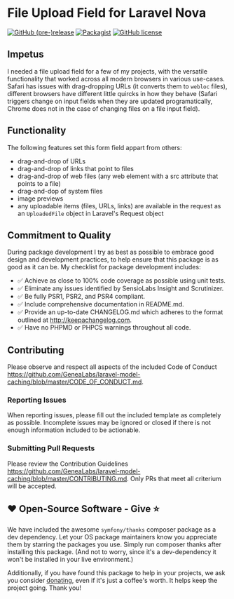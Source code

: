# File Upload Field for Laravel Nova

[![GitHub (pre-)release](https://img.shields.io/github/release/GeneaLabs/nova-file-upload-field/all.svg)](https://github.com/GeneaLabs/nova-file-upload-field)
[![Packagist](https://img.shields.io/packagist/dt/GeneaLabs/nova-file-upload-field.svg)](https://packagist.org/packages/genealabs/nova-file-upload-field)
[![GitHub license](https://img.shields.io/badge/license-MIT-blue.svg)](https://raw.githubusercontent.com/GeneaLabs/nova-file-upload-field/master/LICENSE)

## Impetus
I needed a file upload field for a few of my projects, with the versatile functionality that worked across all modern browsers in various use-cases. Safari has issues with drag-dropping URLs (it converts them to `webloc` files), different browsers have different little quircks in how they behave (Safari triggers change on input fields when they are updated programatically, Chrome does not in the case of changing files on a file input field).

## Functionality
The following features set this form field appart from others:
- drag-and-drop of URLs
- drag-and-drop of links that point to files
- drag-and-drop of web files (any web element with a src attribute that points to a file)
- drag-and-dop of system files
- image previews
- any uploadable items (files, URLs, links) are available in the request as an `UploadedFile` object in Laravel's Request object

## Commitment to Quality
During package development I try as best as possible to embrace good design and development practices, to help ensure that this package is as good as it can
be. My checklist for package development includes:

-   ✅ Achieve as close to 100% code coverage as possible using unit tests.
-   ✅ Eliminate any issues identified by SensioLabs Insight and Scrutinizer.
-   ✅ Be fully PSR1, PSR2, and PSR4 compliant.
-   ✅ Include comprehensive documentation in README.md.
-   ✅ Provide an up-to-date CHANGELOG.md which adheres to the format outlined
    at <http://keepachangelog.com>.
-   ✅ Have no PHPMD or PHPCS warnings throughout all code.

## Contributing
Please observe and respect all aspects of the included Code of Conduct <https://github.com/GeneaLabs/laravel-model-caching/blob/master/CODE_OF_CONDUCT.md>.

### Reporting Issues
When reporting issues, please fill out the included template as completely as
possible. Incomplete issues may be ignored or closed if there is not enough
information included to be actionable.

### Submitting Pull Requests
Please review the Contribution Guidelines <https://github.com/GeneaLabs/laravel-model-caching/blob/master/CONTRIBUTING.md>.
Only PRs that meet all criterium will be accepted.

## ❤️ Open-Source Software - Give ⭐️
We have included the awesome `symfony/thanks` composer package as a dev dependency. Let your OS package maintainers know you appreciate them by starring the packages you use. Simply run composer thanks after installing this package. (And not to worry, since it's a dev-dependency it won't be installed in your
live environment.)

Additionally, if you have found this package to help in your projects, we ask you consider [donating](https://www.patreon.com/mikebronner), even if it's just a coffee's worth. It helps keep the project going. Thank you!
